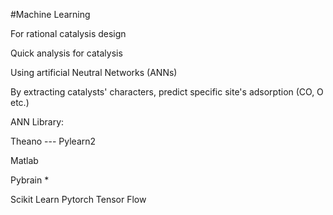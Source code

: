 #Machine Learning


For rational catalysis design


Quick analysis for catalysis


Using artificial Neutral Networks (ANNs)


By extracting catalysts' characters, predict specific site's adsorption (CO, O etc.)


ANN Library:


Theano       ---  Pylearn2


Matlab


Pybrain  *

Scikit Learn
Pytorch
Tensor Flow
